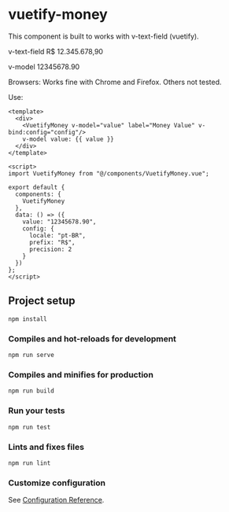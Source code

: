# vuetify-money

This component is built to works with v-text-field (vuetify).

v-text-field
R$ 12.345.678,90

v-model
12345678.90

Browsers:
Works fine with Chrome and Firefox. Others not tested.

Use:

```
<template>
  <div>
    <VuetifyMoney v-model="value" label="Money Value" v-bind:config="config"/>
    v-model value: {{ value }}
  </div>
</template>

<script>
import VuetifyMoney from "@/components/VuetifyMoney.vue";

export default {
  components: {
    VuetifyMoney
  },
  data: () => ({
    value: "12345678.90",
    config: {
      locale: "pt-BR",
      prefix: "R$",
      precision: 2
    }
  })
};
</script>
```

## Project setup
```
npm install
```

### Compiles and hot-reloads for development
```
npm run serve
```

### Compiles and minifies for production
```
npm run build
```

### Run your tests
```
npm run test
```

### Lints and fixes files
```
npm run lint
```

### Customize configuration
See [Configuration Reference](https://cli.vuejs.org/config/).
